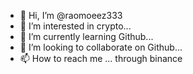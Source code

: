 - 👋 Hi, I’m @raomoeez333
- 👀 I’m interested in crypto...
- 🌱 I’m currently learning Github...
- 💞️ I’m looking to collaborate on Github...
- 📫 How to reach me ...
 through binance
<!---
raomoeez333/raomoeez333 is a ✨ special ✨ repository because its `README.md` (this file) appears on your GitHub profile.
You can click the Preview link to take a look at your changes.
--->
